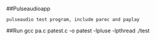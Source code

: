 ##Pulseaudioapp

	pulseaudio test program, include parec and paplay

##Run
	gcc pa.c patest.c -o patest -lpluse -lpthread
	./test